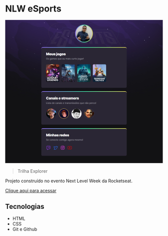 # NLW eSports

![preview](./.github/preview.png)

> Trilha Explorer

Projeto construído no evento Next Level Week da Rocketseat.

[Clique aqui para acessar](https://lucassgoncalves.github.io/nlw-esports-explorer/)

## Tecnologias

- HTML
- CSS
- Git e Github